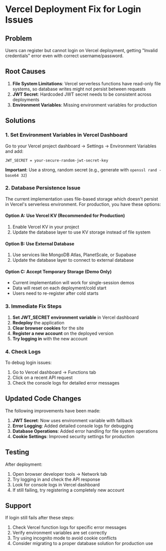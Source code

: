 # Vercel Deployment Fix for Login Issues

## Problem
Users can register but cannot login on Vercel deployment, getting "Invalid credentials" error even with correct username/password.

## Root Causes
1. **File System Limitations**: Vercel serverless functions have read-only file systems, so database writes might not persist between requests
2. **JWT Secret**: Hardcoded JWT secret needs to be consistent across deployments
3. **Environment Variables**: Missing environment variables for production

## Solutions

### 1. Set Environment Variables in Vercel Dashboard

Go to your Vercel project dashboard → Settings → Environment Variables and add:

```
JWT_SECRET = your-secure-random-jwt-secret-key
```

**Important**: Use a strong, random secret (e.g., generate with `openssl rand -base64 32`)

### 2. Database Persistence Issue

The current implementation uses file-based storage which doesn't persist in Vercel's serverless environment. For production, you have these options:

#### Option A: Use Vercel KV (Recommended for Production)
1. Enable Vercel KV in your project
2. Update the database layer to use KV storage instead of file system

#### Option B: Use External Database
1. Use services like MongoDB Atlas, PlanetScale, or Supabase
2. Update the database layer to connect to external database

#### Option C: Accept Temporary Storage (Demo Only)
- Current implementation will work for single-session demos
- Data will reset on each deployment/cold start
- Users need to re-register after cold starts

### 3. Immediate Fix Steps

1. **Set JWT_SECRET environment variable** in Vercel dashboard
2. **Redeploy** the application
3. **Clear browser cookies** for the site
4. **Register a new account** on the deployed version
5. **Try logging in** with the new account

### 4. Check Logs

To debug login issues:
1. Go to Vercel dashboard → Functions tab
2. Click on a recent API request
3. Check the console logs for detailed error messages

## Updated Code Changes

The following improvements have been made:

1. **JWT Secret**: Now uses environment variable with fallback
2. **Error Logging**: Added detailed console logs for debugging
3. **Database Operations**: Added error handling for file system operations
4. **Cookie Settings**: Improved security settings for production

## Testing

After deployment:
1. Open browser developer tools → Network tab
2. Try logging in and check the API response
3. Look for console logs in Vercel dashboard
4. If still failing, try registering a completely new account

## Support

If login still fails after these steps:
1. Check Vercel function logs for specific error messages
2. Verify environment variables are set correctly
3. Try using incognito mode to avoid cookie conflicts
4. Consider migrating to a proper database solution for production use 